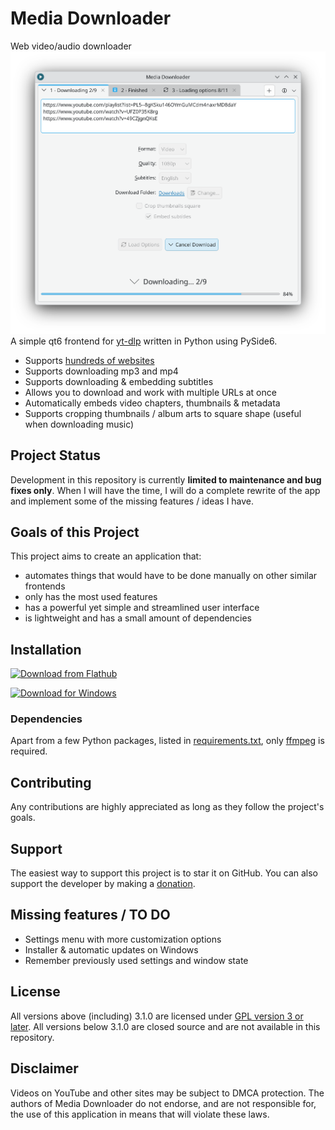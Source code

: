 # Media Downloader

Web video/audio downloader
<br><img src="screenshots/kde-plasma-light.png" width="650px"><br>
A simple qt6 frontend for [yt-dlp](https://github.com/yt-dlp/yt-dlp) written in Python using PySide6.

- Supports [hundreds of websites](https://github.com/yt-dlp/yt-dlp/blob/master/supportedsites.md)
- Supports downloading mp3 and mp4
- Supports downloading & embedding subtitles
- Allows you to download and work with multiple URLs at once
- Automatically embeds video chapters, thumbnails & metadata
- Supports cropping thumbnails / album arts to square shape (useful when downloading music)

## Project Status

Development in this repository is currently **limited to maintenance and bug fixes only**. When I will have the time, I will do a complete rewrite of the app and implement some of the missing features / ideas I have.

## Goals of this Project

This project aims to create an application that:

- automates things that would have to be done manually on other similar frontends
- only has the most used features
- has a powerful yet simple and streamlined user interface
- is lightweight and has a small amount of dependencies

## Installation

<p><a href="https://flathub.org/apps/com.markopejic.downloader"><img width="150" alt="Download from Flathub" src="https://flathub.org/api/badge?locale=en"></a></p>
<p><a href="https://github.com/markop404/media-downloader/releases"><img width="140" alt="Download for Windows" src="https://upload.wikimedia.org/wikipedia/commons/e/e2/Windows_logo_and_wordmark_-_2021.svg"></a></p>

### Dependencies

Apart from a few Python packages, listed in [requirements.txt](./requirements.txt), only [ffmpeg](https://ffmpeg.org) is required.

## Contributing

Any contributions are highly appreciated as long as they follow the project's goals.

## Support

The easiest way to support this project is to star it on GitHub. You can also support the developer by making a [donation](https://downloader.markopejic.com/donate).

## Missing features / TO DO

- Settings menu with more customization options
- Installer & automatic updates on Windows
- Remember previously used settings and window state

## License

All versions above (including) 3.1.0 are licensed under [GPL version 3 or later](https://www.gnu.org/licenses/gpl-3.0.html). All versions below 3.1.0 are closed source and are not available in this repository.

## Disclaimer

Videos on YouTube and other sites may be subject to DMCA protection. The authors of Media Downloader do not endorse, and are not responsible for, the use of this application in means that will violate these laws.
